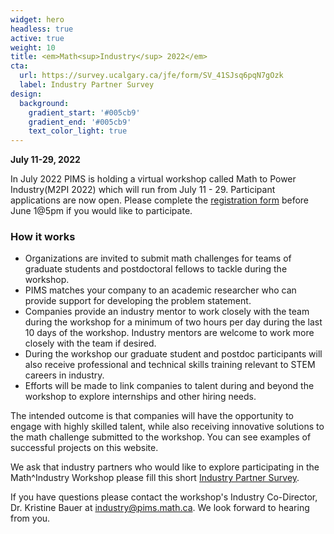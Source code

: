 ```yaml
---
widget: hero
headless: true
active: true
weight: 10
title: <em>Math<sup>Industry</sup> 2022</em>
cta:
  url: https://survey.ucalgary.ca/jfe/form/SV_41SJsq6pqN7gOzk
  label: Industry Partner Survey
design:
  background:
    gradient_start: '#005cb9'
    gradient_end: '#005cb9'
    text_color_light: true
---
```


**July 11-29, 2022**

In July 2022 PIMS is holding a virtual workshop called Math to Power
Industry(M2PI 2022) which will run from July 11 - 29. Participant applications
are now open. Please complete the [registration
form](https://survey.ucalgary.ca/jfe/form/SV_037g0Fw5r9qS3cy) before June 1@5pm if you
would like to participate.

### How it works
 
* Organizations are invited to submit math challenges for teams of graduate
  students and postdoctoral fellows to tackle during the workshop.
* PIMS matches your company to an academic researcher who can provide support
  for developing the problem statement.
* Companies provide an industry mentor to work closely with the team during the
  workshop for a minimum of two hours per day during the last 10 days of the
  workshop.  Industry mentors are welcome to work more closely with the team if
  desired.
* During the workshop our graduate student and postdoc participants will also
  receive professional and technical skills training relevant to STEM careers in
  industry.
* Efforts will be made to link companies to talent during and beyond the
  workshop to explore internships and other hiring needs.

The intended outcome is that companies will have the opportunity to engage with
highly skilled talent, while also receiving innovative solutions to the math
challenge submitted to the workshop. You can see examples of successful
projects on this website.

We ask that industry partners who would like to explore participating in the
Math^Industry Workshop please fill this short [Industry Partner
Survey](https://survey.ucalgary.ca/jfe/form/SV_41SJsq6pqN7gOzk).

 If you have questions please contact the workshop's Industry Co-Director, Dr.
Kristine Bauer at industry@pims.math.ca. We look forward to hearing from you.


